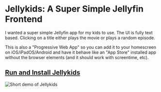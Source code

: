 # Jellykids: A Super Simple Jellyfin Frontend

I wanted a super simple Jellyfin app for my kids to use. The UI is fully text based. Clicking on a title either plays the movie or plays a random episode.

This is also a "Progressive Web App" so you can add it to your homescreen on iOS/iPadOS/Android and have it behave like an "App Store" installed app without the browser elements (and it should work with screentime, etc).

## [Run and Install Jellykids](http://philips.github.io/jellykids/)


![Short demo of Jellykids](https://github.com/user-attachments/assets/470b08b6-0765-406d-b4bd-2c189c1d5f6e)

